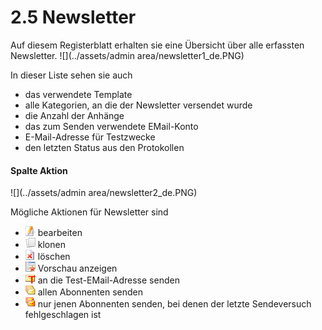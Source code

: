 # 2.5 Newsletter

Auf diesem Registerblatt erhalten sie eine Übersicht über alle erfassten Newsletter.
![](../assets/admin area/newsletter1_de.PNG)

In dieser Liste sehen sie auch
* das verwendete Template
* alle Kategorien, an die der Newsletter versendet wurde
* die Anzahl der Anhänge
* das zum Senden verwendete EMail-Konto
* E-Mail-Adresse für Testzwecke
* den letzten Status aus den Protokollen

#### Spalte Aktion
![](../assets/admin area/newsletter2_de.PNG)

Mögliche Aktionen für Newsletter sind
* ![](../assets/xn_icons/xn_edit.png) bearbeiten
* ![](../assets/xn_icons/xn_clone.png) klonen
* ![](../assets/xn_icons/xn_delete.png) löschen
* ![](../assets/xn_icons/xn_preview.png) Vorschau anzeigen
* ![](../assets/xn_icons/xn_sendtest.png) an die Test-EMail-Adresse senden
* ![](../assets/xn_icons/xn_send.png) allen Abonnenten senden
* ![](../assets/xn_icons/xn_resend.png) nur jenen Abonnenten senden, bei denen der letzte Sendeversuch fehlgeschlagen ist